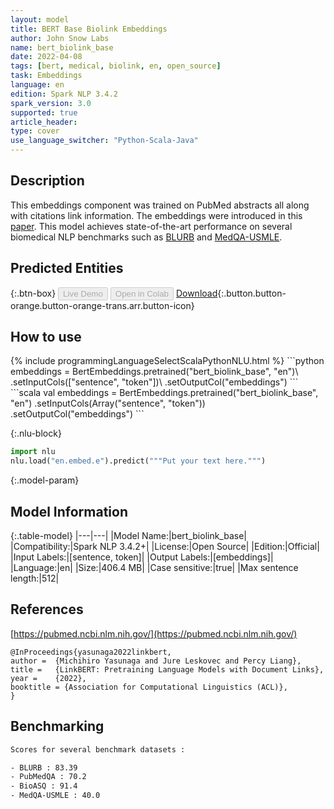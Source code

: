 ```yaml
---
layout: model
title: BERT Base Biolink Embeddings
author: John Snow Labs
name: bert_biolink_base
date: 2022-04-08
tags: [bert, medical, biolink, en, open_source]
task: Embeddings
language: en
edition: Spark NLP 3.4.2
spark_version: 3.0
supported: true
article_header:
type: cover
use_language_switcher: "Python-Scala-Java"
---
```


## Description

This embeddings component was trained on PubMed abstracts all along with citations link information. The embeddings were introduced in this [paper](https://arxiv.org/abs/2203.15827). This model achieves state-of-the-art performance on several biomedical NLP benchmarks such as [BLURB](https://microsoft.github.io/BLURB/) and [MedQA-USMLE](https://github.com/jind11/MedQA).

## Predicted Entities



{:.btn-box}
<button class="button button-orange" disabled>Live Demo</button>
<button class="button button-orange" disabled>Open in Colab</button>
[Download](https://s3.amazonaws.com/auxdata.johnsnowlabs.com/public/models/bert_biolink_base_en_3.4.2_3.0_1649419433513.zip){:.button.button-orange.button-orange-trans.arr.button-icon}

## How to use



<div class="tabs-box" markdown="1">
{% include programmingLanguageSelectScalaPythonNLU.html %}
```python
embeddings = BertEmbeddings.pretrained("bert_biolink_base", "en")\
.setInputCols(["sentence", "token"])\
.setOutputCol("embeddings")
```
```scala
val embeddings = BertEmbeddings.pretrained("bert_biolink_base", "en")
.setInputCols(Array("sentence", "token"))
.setOutputCol("embeddings")
```


{:.nlu-block}
```python
import nlu
nlu.load("en.embed.e").predict("""Put your text here.""")
```

</div>

{:.model-param}
## Model Information

{:.table-model}
|---|---|
|Model Name:|bert_biolink_base|
|Compatibility:|Spark NLP 3.4.2+|
|License:|Open Source|
|Edition:|Official|
|Input Labels:|[sentence, token]|
|Output Labels:|[embeddings]|
|Language:|en|
|Size:|406.4 MB|
|Case sensitive:|true|
|Max sentence length:|512|

## References

[https://pubmed.ncbi.nlm.nih.gov/](https://pubmed.ncbi.nlm.nih.gov/)

```
@InProceedings{yasunaga2022linkbert,
author =  {Michihiro Yasunaga and Jure Leskovec and Percy Liang},
title =   {LinkBERT: Pretraining Language Models with Document Links},
year =    {2022},  
booktitle = {Association for Computational Linguistics (ACL)},  
}
```

## Benchmarking

```bash
Scores for several benchmark datasets :

- BLURB : 83.39
- PubMedQA : 70.2
- BioASQ : 91.4
- MedQA-USMLE : 40.0
```
